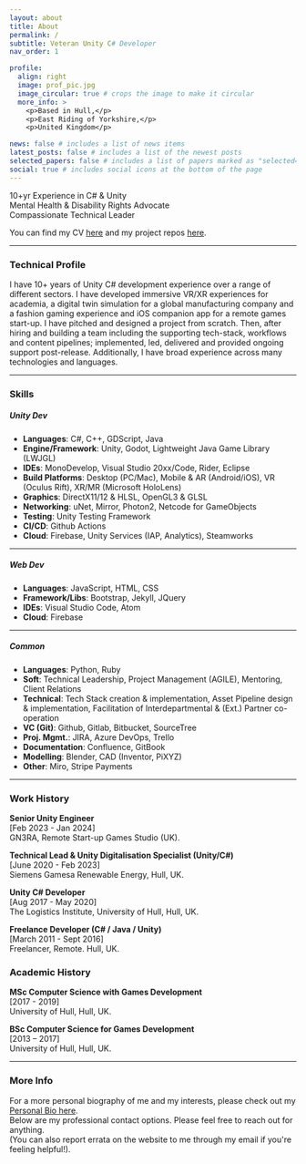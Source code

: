 ```yaml
---
layout: about
title: About
permalink: /
subtitle: Veteran Unity C# Developer
nav_order: 1

profile:
  align: right
  image: prof_pic.jpg
  image_circular: true # crops the image to make it circular
  more_info: >
    <p>Based in Hull,</p>
    <p>East Riding of Yorkshire,</p>
    <p>United Kingdom</p>

news: false # includes a list of news items
latest_posts: false # includes a list of the newest posts
selected_papers: false # includes a list of papers marked as "selected={true}"
social: true # includes social icons at the bottom of the page
---
```


<div>
<p> 
  10+yr Experience in C# & Unity <br>
  Mental Health & Disability Rights Advocate<br>
  Compassionate Technical Leader<br>
</p>
<p>
  You can find my CV <a href="/cv">here</a> and my project repos <a href="/repositories">here</a>.
</p>
</div>
<hr>
<div>
  <p>
    <h3>Technical Profile</h3>
    I have 10+ years of Unity C# development experience over a range of different sectors. I have developed immersive VR/XR experiences for academia, a digital twin simulation for a global manufacturing company and a fashion gaming experience and iOS companion app for a remote games start-up. I have pitched and designed a project from scratch. Then, after hiring and building a team including the supporting tech-stack, workflows and content pipelines; implemented, led, delivered and provided ongoing support post-release. Additionally, I have broad experience across many technologies and languages.
  </p>
</div>
<hr>
<div>
  <h3>Skills</h3>
  <p>
    <h5>Unity Dev</h5>
    <ul>
      <li><b>Languages</b>: C#, C++, GDScript, Java</li>
      <li><b>Engine/Framework</b>: Unity, Godot, Lightweight Java Game Library (LWJGL)</li>
      <li><b>IDEs</b>: MonoDevelop, Visual Studio 20xx/Code, Rider, Eclipse</li>
      <li><b>Build Platforms</b>: Desktop (PC/Mac), Mobile & AR (Android/iOS), VR (Oculus Rift), XR/MR (Microsoft HoloLens)</li>
      <li><b>Graphics</b>: DirectX11/12 & HLSL, OpenGL3 & GLSL</li>
      <li><b>Networking</b>: uNet, Mirror, Photon2, Netcode for GameObjects </li>
      <li><b>Testing</b>: Unity Testing Framework</li>
      <li><b>CI/CD</b>: Github Actions </li>
      <li><b>Cloud</b>: Firebase, Unity Services (IAP, Analytics), Steamworks</li>
    </ul>
  </p>
  <hr>
  <p>
    <h5>Web Dev</h5>
    <ul>
      <li><b>Languages</b>: JavaScript, HTML, CSS</li>
      <li><b>Framework/Libs</b>: Bootstrap, Jekyll, JQuery</li>
      <li><b>IDEs</b>: Visual Studio Code, Atom</li>
      <li><b>Cloud</b>: Firebase</li>
    </ul>
  </p>
  <hr>
  <p>
    <h5>Common</h5>
    <ul>
      <li><b>Languages</b>: Python, Ruby</li>
      <li><b>Soft</b>: Technical Leadership, Project Management (AGILE), Mentoring, Client Relations</li>
      <li><b>Technical</b>: Tech Stack creation & implementation, Asset Pipeline design & implementation, Facilitation of Interdepartmental & (Ext.) Partner co-operation</li>
      <li><b>VC (Git)</b>: Github, Gitlab, Bitbucket, SourceTree</li>
      <li><b>Proj. Mgmt.</b>: JIRA, Azure DevOps, Trello</li>
      <li><b>Documentation</b>: Confluence, GitBook</li>
      <li><b>Modelling</b>: Blender, CAD (Inventor, PiXYZ)</li>
      <li><b>Other</b>: Miro, Stripe Payments</li>
    </ul>
  </p>
</div>
<hr>
<div>
  <p>
    <h3>Work History</h3>
    <b>Senior Unity Engineer</b><br>
    [Feb 2023 - Jan 2024]<br>
    GN3RA, Remote Start-up Games Studio (UK).
  </p>
  <p>
    <b>Technical Lead & Unity Digitalisation Specialist (Unity/C#)</b><br>
    [June 2020 - Feb 2023] <br>
    Siemens Gamesa Renewable Energy, Hull, UK.
  </p>
  <p>
    <b>Unity C# Developer</b><br>
    [Aug 2017 - May 2020] <br>
    The Logistics Institute, University of Hull, Hull, UK.
  </p>
  <p>
    <b>Freelance Developer (C# / Java / Unity)</b><br>
    [March 2011 - Sept 2016] <br>
    Freelancer, Remote. Hull, UK.
  </p>
  <p>
    <h3>Academic History</h3>
    <b>MSc Computer Science with Games Development</b><br>
    [2017 - 2019] <br>
    University of Hull, Hull, UK.
  </p>
  <p>
    <b>BSc Computer Science for Games Development</b><br>
    [2013 – 2017] <br>
    University of Hull, Hull, UK.
  </p>
</div>
<hr>
<div>
  <p>
      <h3>More Info</h3>
    For a more personal biography of me and my interests, please check out my <a href='/bio'>Personal Bio here</a>.
    <br>
    Below are my professional contact options. Please feel free to reach out for anything.
    <br>
    (You can also report errata on the website to me through my email if you're feeling helpful!).
  </p>
<div>